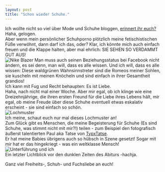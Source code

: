```yaml
---
layout: post
title: "Schon wieder Schuhe."
---
```


Ich wollte nicht so viel über Mode und Schuhe bloggen, [erinnert ihr euch?](http://fuchsgehtum.de/schuhe/)  
Haha, gelogen.  
Aber wenn mein persönlicher Schuhporno plötzlich meine fetischistischen Füße verwöhnt, dann darf ich das, oder? Klar, ich könnte mich auch einfach freuen und die Klappe halten, aber mal ehrlich: SIE SEHEN SO VERDAMMT GUT AUS!  
![Nike Blazer](http://farm8.staticflickr.com/7317/11497894534_fc3baf98f1_c.jpg "Babies")
Man muss auch seinen Beziehungsstatus bei Facebook nicht ändern, es sei denn, man will, dass es alle wissen. Und ich will, dass es alle wissen: Diese waldgrünen Wahnsinnstreter sind die Romeos meiner Sohlen, sie kuscheln mit meinen Knöcheln und sind einfach in ihrer Gesamtheit grandios!  
Ich kann mit Fug und Recht behaupten: Es ist Liebe.  
Haha, nach nicht mal einer Woche. Aber mir egal, ob ich klinge wie eine Dreizehnjährige, die ihren ersten Freund für die Liebe ihres Lebens hält, mir egal, ob meine Freude über diese Schuhe eventuell etwas eskalativ erscheint - sie sind einfach so schön.  
![Lochmuster](http://farm3.staticflickr.com/2878/11497877355_5edd1170ba_c.jpg "Schönheiten")  
Ich meine, schaut euch nur mal dieses Lochmuster an!  
Zum Glück gibt es Menschen, die meine Begeisterung für Schuhe (Es sind Schuhe, was stimmt nicht mit mir?!) teilen - zum Beispiel den fotografisch äußerst talentierten Paul aka Tatse von [TypxTatse](http://typxtatse.de/3pos-fuchs/).  
Er hat meine Babies übrigens auch so hübsch in Szene gesetzt! Sogar mit mir hat er das hingekriegt - was ein weltklasse Mensch!
![Unterführung und ich](http://farm3.staticflickr.com/2857/11498087495_a212ce7c66_c.jpg "Licht im Dunkeln")  
Ein letzter Lichtblick vor den dunklen Zeiten des Abiturs -hachja.  

Ganz viel Freiheits-, Schuh- und Fuchsliebe an euch!